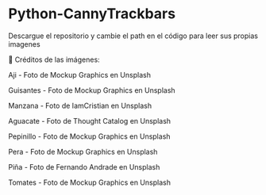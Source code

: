 # Python-CannyTrackbars

Descargue el repositorio y cambie el path en el código para leer sus propias imagenes

📸  Créditos de las imágenes:

Aji - Foto de Mockup Graphics en Unsplash

Guisantes - Foto de Mockup Graphics en Unsplash

Manzana - Foto de IamCristian en Unsplash

Aguacate - Foto de Thought Catalog en Unsplash

Pepinillo - Foto de Mockup Graphics en Unsplash

Pera - Foto de Mockup Graphics en Unsplash

Piña - Foto de Fernando Andrade en Unsplash

Tomates - Foto de Mockup Graphics en Unsplash
